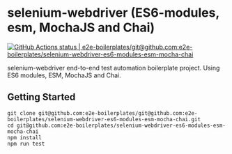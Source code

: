 # selenium-webdriver (ES6-modules, esm, MochaJS and Chai)

[![GitHub Actions status | e2e-boilerplates/git@github.com:e2e-boilerplates/selenium-webdriver-es6-modules-esm-mocha-chai](https://github.com/e2e-boilerplates/git@github.com:e2e-boilerplates/selenium-webdriver-es6-modules-esm-mocha-chai/workflows/git@github.com:e2e-boilerplates/selenium-webdriver-es6-modules-esm-mocha-chai/badge.svg)](https://github.com/e2e-boilerplates/git@github.com:e2e-boilerplates/selenium-webdriver-es6-modules-esm-mocha-chai/actions?workflow=git@github.com:e2e-boilerplates/selenium-webdriver-es6-modules-esm-mocha-chai)

selenium-webdriver end-to-end test automation boilerplate project. Using ES6 modules, ESM, MochaJS and Chai.

## Getting Started

    git clone git@github.com:e2e-boilerplates/git@github.com:e2e-boilerplates/selenium-webdriver-es6-modules-esm-mocha-chai.git
    cd git@github.com:e2e-boilerplates/selenium-webdriver-es6-modules-esm-mocha-chai
    npm install
    npm run test
